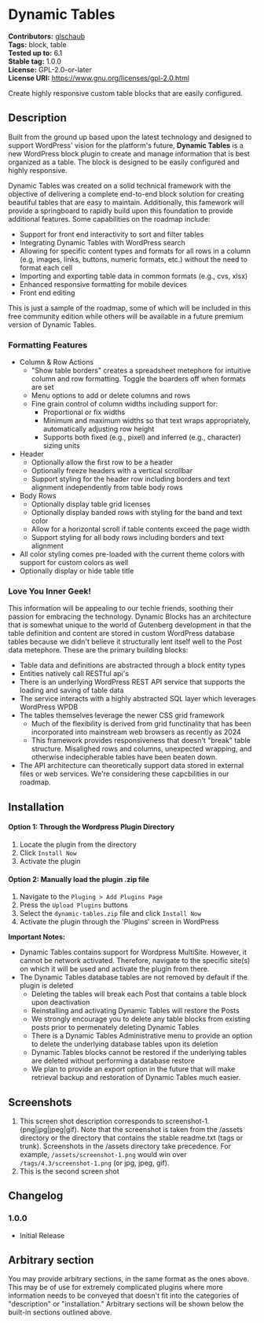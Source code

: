 # Dynamic Tables #
**Contributors:** [glschaub](https://profiles.wordpress.org/glschaub/)  
**Tags:**              block, table  
**Tested up to:**      6.1  
**Stable tag:**        1.0.0  
**License:**           GPL-2.0-or-later  
**License URI:**       https://www.gnu.org/licenses/gpl-2.0.html  

Create highly responsive custom table blocks that are easily configured.

## Description ##

Built from the ground up based upon the latest technology and designed to support WordPress' vision for the platform's
future,  **Dynamic Tables** is a new WordPress block plugin to create and manage information that is best organized
as a table. The block is designed to be easily configured and highly responsive.

Dynamic Tables was created on a solid technical framework with the objective of delivering a complete end-to-end
block solution for creating beautiful tables that are easy to maintain.  Additionally, this famework will provide a
springboard to rapidly build upon this foundation to provide additional features.  Some capabilities on the
roadmap include:
* Support for front end interactivity to sort and filter tables
* Integrating Dynamic Tables with WordPress search
* Allowing for specific content types and formats for all rows in a column (e.g, images, links, buttons, numeric formats, etc.) without the need to format each cell
* Importing and exporting table data in common formats (e.g., cvs, xlsx)
* Enhanced responsive formatting for mobile devices
* Front end editing

This is just a sample of the roadmap, some of which will be included in this free community edition while others will be available in a future premium version of Dynamic Tables.

### Formatting Features
* Column & Row Actions
  * "Show table borders" creates a spreadsheet metephore for intuitive column and row formatting. Toggle the boarders off when formats are set
  * Menu options to add or delete columns and rows
  * Fine grain control of column widths including support for:
    * Proportional or fix widths
	* Minimum and maximum widths so that text wraps appropriately, automatically adjusting row height
    * Supports both fixed (e.g., pixel) and inferred (e.g., character) sizing units
* Header
  * Optionally allow the first row to be a header
  * Optionally freeze headers with a vertical scrollbar
  * Support styling for the header row including borders and text alignment independently from table body rows
* Body Rows
  * Optionally display table grid licenses
  * Optionally display banded rows with styling for the band and text color
  * Allow for a horizontal scroll if table contents exceed the page width
  * Support styling for all body rows including borders and text alignment
* All color styling comes pre-loaded with the current theme colors with support for custom colors as well
* Optionally display or hide table title

### Love You Inner Geek!
This information will be appealing to our techie friends, soothing their passion for embracing the technology.  Dynamic Blocks has an
architecture that is somewhat unique to the world of Gutenberg development in that the table definition and content are stored in
custom WordPress database tables because we didn't believe it structurally lent itself well to the Post data metephore.  These are
the primary building blocks:
* Table data and definitions are abstracted through a block entity types
* Entities natively call RESTful api's
* There is an underlying WordPress REST API service that supports the loading and saving of table data
* The service interacts with a highly abstracted SQL layer which leverages WordPress WPDB
* The tables themselves leverage the newer CSS grid framework
  * Much of the flexibility is derived from grid functinality that has been incorporated into mainstream web browsers as recently as 2024
  * This framework provides responsiveness that doesn't "break" table structure.  Misalighed rows and columns, unexpected wrapping, and otherwise indecipherable tables have been beaten down.
* The API architecture can theoretically support data stored in external files or web services. We're considering these capcbilities in our roadmap.

## Installation ##
#### Option 1: Through the Wordpress Plugin Directory
1. Locate the plugin from the directory
1. Click `Install Now`
1. Activate the plugin

#### Option 2: Manually load the plugin .zip file
1. Navigate to the `Pluging > Add Plugins Page`
1. Press the `Upload Plugins` buttons
1. Select the `dynamic-tables.zip` file and click `Install Now`
1. Activate the plugin through the 'Plugins' screen in WordPress

**Important Notes:**
* Dynamic Tables contains support for Wordpress MultiSite.  However, it cannot be network activated.  Therefore, navigate to the specific site(s) on which it will be used and activate the plugin from there.
* The Dynamic Tables database tables are not removed by default if the plugin is deleted
  * Deleting the tables will break each Post that contains a table block upon deactivation
  * Reinstalling and activating Dynamic Tables will restore the Posts
  * We strongly encourage you to delete any table blocks from existing posts prior to permenately deleting Dynamic Tables
  * There is a Dynamic Tables Administrative menu to provide an option to delete the underlying database tables upon its deletion
  * Dynamic Tables blocks cannot be restored if the underlying tables are deleted without performing a database restore
  * We plan to provide an export option in the future that will make retrieval backup and restoration of Dynamic Tables much easier.

## Screenshots ##

1. This screen shot description corresponds to screenshot-1.(png|jpg|jpeg|gif). Note that the screenshot is taken from
the /assets directory or the directory that contains the stable readme.txt (tags or trunk). Screenshots in the /assets
directory take precedence. For example, `/assets/screenshot-1.png` would win over `/tags/4.3/screenshot-1.png`
(or jpg, jpeg, gif).
2. This is the second screen shot

## Changelog ##

### 1.0.0 ###
* Initial Release

## Arbitrary section ##

You may provide arbitrary sections, in the same format as the ones above. This may be of use for extremely complicated
plugins where more information needs to be conveyed that doesn't fit into the categories of "description" or
"installation." Arbitrary sections will be shown below the built-in sections outlined above.
